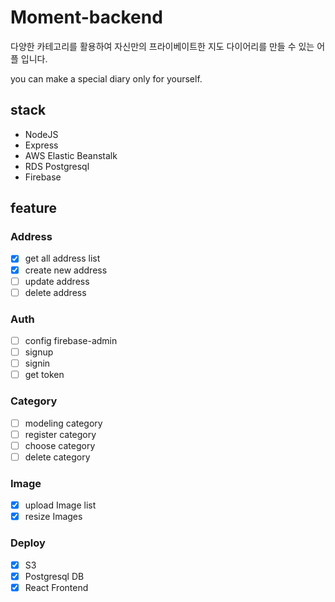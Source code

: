 # Moment-backend

다양한 카테고리를 활용하여 자신만의 프라이베이트한 지도 다이어리를 만들 수 있는 어플 입니다.

you can make a special diary only for yourself.

## stack

- NodeJS
- Express
- AWS Elastic Beanstalk
- RDS Postgresql
- Firebase


## feature

### Address 

- [x] get all address list
- [x] create new address
- [ ] update address
- [ ] delete address

### Auth

- [ ] config firebase-admin
- [ ] signup
- [ ] signin
- [ ] get token

### Category

- [ ] modeling category
- [ ] register category
- [ ] choose category
- [ ] delete category

### Image

- [x] upload Image list
- [x] resize Images

### Deploy

- [x] S3
- [x] Postgresql DB
- [x] React Frontend